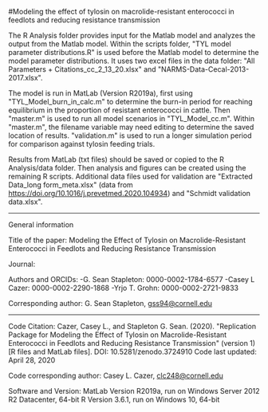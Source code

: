 #Modeling the effect of tylosin on macrolide-resistant enterococci in feedlots and reducing resistance transmission

The R Analysis folder provides input for the Matlab model and analyzes the output from the Matlab model. 
Within the scripts folder, "TYL model parameter distributions.R" is used before the Matlab model to determine the model parameter distributions. It uses two excel files in the data folder: "All Parameters + Citations_cc_2_13_20.xlsx" and "NARMS-Data-Cecal-2013-2017.xlsx".

The model is run in MatLab (Version R2019a), first using "TYL_Model_burn_in_calc.m" to determine the burn-in period for reaching equilibrium in the proportion of resistant enterococci in cattle. Then "master.m" is used to run all model scenarios in "TYL_Model_cc.m". Within "master.m", the filename variable may need editing to determine the saved location of results. "validation.m" is used to run a longer simulation period for comparison against tylosin feeding trials.

Results from MatLab (txt files) should be saved or copied to the R Analysis/data folder. Then analysis and figures can be created using the remaining R scripts. Additional data files used for validation are "Extracted Data_long form_meta.xlsx" (data from https://doi.org/10.1016/j.prevetmed.2020.104934) and "Schmidt validation data.xlsx".

---------------
General information

Title of the paper: Modeling the Effect of Tylosin on Macrolide-Resistant Enterococci in Feedlots and Reducing Resistance Transmission

Journal:

Authors and ORCIDs:
-G. Sean Stapleton: 0000-0002-1784-6577
-Casey L Cazer: 0000-0002-2290-1868
-Yrjo T. Grohn: 0000-0002-2721-9833

Corresponding author: G. Sean Stapleton, gss94@cornell.edu

---------------
Code Citation:
Cazer, Casey L., and Stapleton G. Sean. (2020). "Replication Package for Modeling the Effect of Tylosin on Macrolide-Resistant Enterococci in Feedlots and Reducing Resistance Transmission" (version 1) [R files and MatLab files]. DOI: 10.5281/zenodo.3724910
Code last updated: April 28, 2020

Code corresponding author: Casey L. Cazer, clc248@cornell.edu

Software and Version:
MatLab Version R2019a, run on Windows Server 2012 R2 Datacenter, 64-bit
R Version 3.6.1, run on Windows 10, 64-bit

